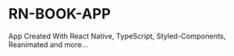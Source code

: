 # RN-BOOK-APP

<p>App Created With React Native, TypeScript, Styled-Components, Reanimated and more...</p>

